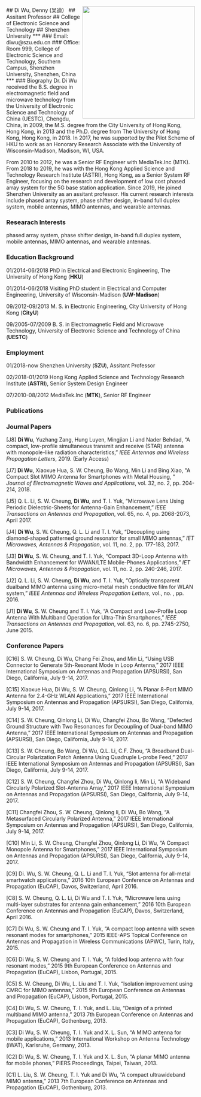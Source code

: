 <img src = "https://i.loli.net/2018/04/24/5adf182dd449f.jpeg" align = "right" width = "300">
## Di Wu, Denny (吴迪）
## Assitant Professor
## College of Electronic Science and Technology
## Shenzhen University
***
### Email: diwu@szu.edu.cn
### Office: Room 999, College of Electronic Science and Technology, Southern Campus, Shenzhen University, Shenzhen, China
***
### Biography
Dr. Di Wu received the B.S. degree in electromagnetic field and microwave technology from the University of Electronic Science and Technology of China (UESTC), Chengdu, China, in 2009, the M.S. degree from the City University of Hong Kong, Hong Kong, in 2013 and the Ph.D. degree from The University of Hong Kong, Hong Kong, in 2018. In 2017, he was supported by the Pilot Scheme of HKU to work as an Honorary Research Associate with the University of Wisconsin-Madison, Madison, WI, USA. 

From 2010 to 2012, he was a Senior RF Engineer with MediaTek.Inc (MTK). From 2018 to 2019, he was with the Hong Kong Applied Science and Technology Research Institute (ASTRI), Hong Kong, as a Senior System RF Engineer, focusing on the research and development of low cost phased array system for the 5G base station application. Since 2019, He joined Shenzhen University as an assitant professor. His current research interests include phased array system, phase shifter design, in-band full duplex system, mobile antennas, MIMO antennas, and wearable antennas.

### Researach Interests
phased array system, phase shifter design, in-band full duplex system, mobile antennas, MIMO antennas, and wearable antennas.

### Education Background
01/2014-06/2018  PhD in Electrical and Electronic Engineering, The University of Hong Kong (**HKU**)<br />	
	 
01/2014-06/2018  Visiting PhD student in Electrical and Computer Engineering,  University of Wisconsin-Madison (**UW-Madison**)<br /> 
      
09/2012-09/2013  M. S.  in Electronic Engineering,  City University of Hong Kong (**CityU**)<br />  
                  	                                                   
09/2005-07/2009  B. S. in Electromagnetic Field and Microwave Technology,  University of Electronic Science and Technology of China (**UESTC**)<br />

### Employment
01/2018-now Shenzhen University (**SZU**),  Assitant Professor<br /> 

02/2018-01/2019 Hong Kong Applied Science and Technology Research Institute (**ASTRI**),  Senior System Design Engineer<br /> 

07/2010-08/2012 MediaTek.Inc (**MTK**),  Senior RF Engineer

### Publications

### Journal Papers

[J8] **Di Wu**, Yuzhang Zang, Hung Luyen, Mingjian Li and Nader Behdad, “A compact, low-profile simultaneous transmit and receive (STAR) antenna with monopole-like radiation characteristics,” *IEEE Antennas and Wireless Propagation Letters*, 2019. (Early Access)

[J7] **Di Wu**, Xiaoxue Hua, S. W. Cheung, Bo Wang, Min Li and Bing Xiao, "A Compact Slot MIMO Antenna for Smartphones with Metal Housing, " *Journal of Electromagnetic Waves and Applications*, vol. 32, no. 2, pp. 204-214, 2018.

[J5] Q. L. Li, S. W. Cheung, **Di Wu**, and T. I. Yuk, “Microwave Lens Using Periodic Dielectric-Sheets for Antenna-Gain Enhancement,” *IEEE Transactions on Antennas and Propagation*, vol. 65, no. 4, pp. 2068-2073, April 2017.

[J4] **Di Wu**, S. W. Cheung, Q. L. Li and T. I. Yuk, “Decoupling using diamond-shaped patterned ground resonator for small MIMO antennas,” *IET Microwaves, Antennas & Propagation*, vol. 11, no. 2, pp. 177-183, 2017.

[J3] **Di Wu**, S. W. Cheung, and T. I. Yuk, “Compact 3D-Loop Antenna with Bandwidth Enhancement for WWAN/LTE Mobile-Phones Applications,” *IET Microwaves, Antennas & Propagation*, vol. 11, no. 2, pp. 240-246, 2017.

[J2] Q. L. Li, S. W. Cheung, **Di Wu**, and T. I. Yuk, “Optically transparent dualband MIMO antenna using micro-metal mesh conductive film for WLAN system,” *IEEE Antennas and Wireless Propagation Letters*, vol., no. , pp. 2016.

[J1] **Di Wu**, S. W. Cheung and T. I. Yuk, “A Compact and Low-Profile Loop Antenna With Multiband Operation for Ultra-Thin Smartphones,” *IEEE Transactions on Antennas and Propagation*, vol. 63, no. 6, pp. 2745-2750, June 2015.

### Conference Papers

[C16] S. W. Cheung, Di Wu, Chang Fei Zhou, and Min Li, “Using USB Connector to Generate 5th-Resonant Mode in Loop Antenna,” 2017 IEEE International Symposium on Antennas and Propagation (APSURSI), San Diego, California, July 9-14, 2017.

[C15] Xiaoxue Hua, Di Wu, S. W. Cheung, Qinlong Li, “A Planar 8-Port MIMO Antenna for 2.4-GHz WLAN Applications,” 2017 IEEE International Symposium on Antennas and Propagation (APSURSI), San Diego, California, July 9-14, 2017.

[C14] S. W. Cheung, Qinlong Li, Di Wu, Changfei Zhou, Bo Wang, “Defected Ground Structure with Two Resonances for Decoupling of Dual-band MIMO Antenna,” 2017 IEEE International Symposium on Antennas and Propagation (APSURSI), San Diego, California, July 9-14, 2017.

[C13] S. W. Cheung, Bo Wang, Di Wu, Q.L. Li, C.F. Zhou, “A Broadband Dual-Circular Polarization Patch Antenna Using Quadruple L-probe Feed,” 2017 IEEE International Symposium on Antennas and Propagation (APSURSI), San Diego, California, July 9-14, 2017.

[C12] S. W. Cheung, Changfei Zhou, Di Wu, Qinlong li, Min Li, “A Wideband Circularly Polarized Slot-Antenna Array,” 2017 IEEE International Symposium on Antennas and Propagation (APSURSI), San Diego, California, July 9-14, 2017.

[C11] Changfei Zhou, S. W. Cheung, Qinlong li, Di Wu, Bo Wang, “A Metasurfaced Circularly Polarized Antenna,” 2017 IEEE International Symposium on Antennas and Propagation (APSURSI), San Diego, California, July 9-14, 2017.

[C10] Min Li, S. W. Cheung, Changfei Zhou, Qinlong Li, Di Wu, “A Compact Monopole Antenna for Smartphones,” 2017 IEEE International Symposium on Antennas and Propagation (APSURSI), San Diego, California, July 9-14, 2017.

[C9] Di. Wu, S. W. Cheung, Q. L. Li and T. I. Yuk, “Slot antenna for all-metal smartwatch applications,” 2016 10th European Conference on Antennas and Propagation (EuCAP), Davos, Switzerland, April 2016.

[C8] S. W. Cheung, Q. L. Li, Di Wu and T. I. Yuk, “Microwave lens using multi-layer substrates for antenna gain enhancement,” 2016 10th European Conference on Antennas and Propagation (EuCAP), Davos, Switzerland, April 2016.

[C7] Di Wu, S. W. Cheung and T. I. Yuk, “A compact loop antenna with seven resonant modes for smartphones,” 2015 IEEE-APS Topical Conference on Antennas and Propagation in Wireless Communications (APWC), Turin, Italy, 2015.

[C6] Di Wu, S. W. Cheung and T. I. Yuk, “A folded loop antenna with four resonant modes,” 2015 9th European Conference on Antennas and Propagation (EuCAP), Lisbon, Portugal, 2015.

[C5] S. W. Cheung, Di Wu, L. Liu and T. I. Yuk, “Isolation improvement using CMRC for MIMO antennas,” 2015 9th European Conference on Antennas and Propagation (EuCAP), Lisbon, Portugal, 2015.

[C4] Di Wu, S. W. Cheung, T. I. Yuk, and L. Liu, “Design of a printed multiband MIMO antenna,” 2013 7th European Conference on Antennas and Propagation (EuCAP), Gothenburg, 2013.

[C3] Di Wu, S. W. Cheung, T. I. Yuk and X. L. Sun, “A MIMO antenna for mobile applications,” 2013 International Workshop on Antenna Technology (iWAT), Karlsruhe, Germany, 2013.

[C2] Di Wu, S. W. Cheung, T. I. Yuk and X. L. Sun, “A planar MIMO antenna for mobile phones,” PIERS Proceedings, Taipei, Taiwan, 2013.

[C1] L. Liu, S. W. Cheung, T. I. Yuk and Di Wu, “A compact ultrawideband MIMO antenna,” 2013 7th European Conference on Antennas and Propagation (EuCAP), Gothenburg, 2013.

